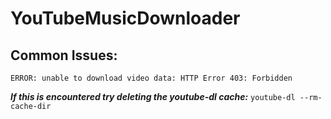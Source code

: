 # YouTubeMusicDownloader


## Common Issues:
    ERROR: unable to download video data: HTTP Error 403: Forbidden
**_If this is encountered try deleting the youtube-dl cache:_** `youtube-dl --rm-cache-dir`
